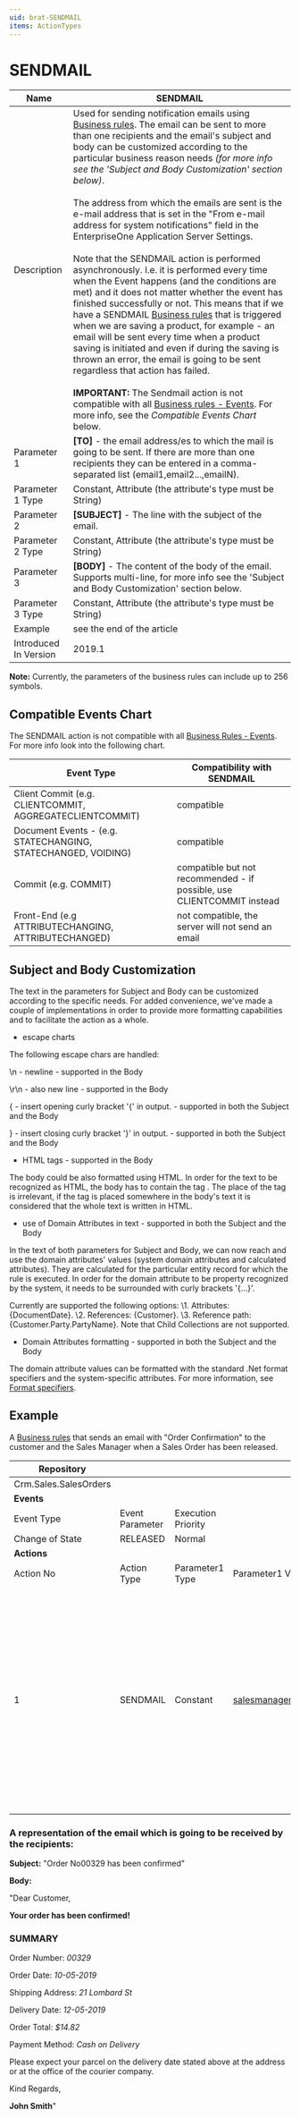 ```yaml
---
uid: brat-SENDMAIL
items: ActionTypes
---
```


# SENDMAIL

| Name                  | SENDMAIL                                                     |
| --------------------- | ------------------------------------------------------------ |
| Description           | Used for sending notification emails using [Business rules](../index.md). The email can be sent to more than one recipients and the email's  subject and body can be customized according to the particular business  reason needs *(for more info see the 'Subject and Body Customization'  section below)*. <br/><br/>The  address from which the emails are sent is the e-mail address that is set in the "From e-mail address for system notifications" field in  the EnterpriseOne Application Server Settings. <br/><br/>Note that  the SENDMAIL action is performed asynchronously. I.e. it is performed  every time when the Event happens (and the conditions are met) and it  does not matter whether the event has finished successfully or not. This means that if we have a SENDMAIL [Business rules](../index.md) that is triggered when we are saving a product, for example - an email will  be sent every time when a product saving is initiated and even if during the saving is thrown an error, the email is going to be sent regardless that action has failed. <br/><br/> **IMPORTANT:** The Sendmail action is not compatible with all [Business rules - Events](../user-business-rules-events/index.md). For more info, see the *Compatible Events Chart* below. |
| Parameter 1           | **[TO]** - the email address/es to which the mail is going to be sent. If there are more than one  recipients they can be entered in a comma-separated list  (email1,email2...,emailN). |
| Parameter 1 Type      | Constant, Attribute (the attribute's type must be String)    |
| Parameter 2           | **[SUBJECT]** - The line with the subject of the email.      |
| Parameter 2 Type      | Constant, Attribute (the attribute's type must be String)    |
| Parameter 3           | **[BODY]** - The content of the body of the email. Supports multi-line, for more  info see the 'Subject and Body Customization' section below. |
| Parameter 3 Type      | Constant, Attribute (the attribute's type must be String)    |
| Example               | see the end of the article                                   |
| Introduced In Version | 2019.1                                                       |



 

**Note:** Currently, the parameters of the business rules can include up to 256 symbols. 

## Compatible Events Chart

The SENDMAIL action is not compatible with all [Business Rules - Events](../user-business-rules-events/index.md). For more info look into the following chart.

| Event Type                                                   | Compatibility with SENDMAIL                                |
| ------------------------------------------------------------ | ------------------------------------------------------------ |
| Client Commit (e.g. CLIENTCOMMIT, AGGREGATECLIENTCOMMIT)     | compatible                                                   |
| Document Events - (e.g. STATECHANGING, STATECHANGED, VOIDING) | compatible                                                   |
| Commit (e.g. COMMIT)                                         | compatible but not recommended - if possible, use CLIENTCOMMIT instead|
| Front-End (e.g ATTRIBUTECHANGING, ATTRIBUTECHANGED)          | not compatible, the server will not send an email|



## Subject and Body Customization 

The text in the parameters for Subject and Body can be customized according to the specific needs. For added convenience, we've made a couple of  implementations in order to provide more formatting capabilities and to  facilitate the action as a whole.

- escape charts 

The following escape chars are handled:

\n - newline - supported in the Body

\r\n - also new line - supported in the Body

\{ - insert opening curly bracket '{' in output. - supported in both the Subject and the Body

\} - insert closing curly bracket '}' in output. - supported in both the Subject and the Body



- HTML tags - supported in the Body

The body could be also formatted using HTML. In order for the text to be  recognized as HTML, the body has to contain the tag </html>. The  place of the tag is irrelevant, if the tag </html> is placed somewhere in the body's text it is considered that the whole text is written in HTML.



- use of Domain Attributes in text - supported in both the Subject and the Body

In the text of both parameters for Subject and Body, we can now reach and  use the domain attributes' values (system domain attributes and  calculated attributes). They are calculated for the particular entity  record for which the rule is executed. In order for the domain attribute to be property recognized by the system, it needs to be surrounded with curly brackets '{...}'.

Currently are supported the following options:
\1. Attributes: {DocumentDate}. 
\2. References: {Customer}.
\3. Reference path: {Customer.Party.PartyName}. Note that Child Collections are not supported.



- Domain Attributes formatting - supported in both the Subject and the Body

The domain attribute values can be formatted with the standard .Net format  specifiers and the system-specific attributes. For more information,  see [Format specifiers](~/reference/format-specifiers.md).



## Example

А [Business rules](../index.md) that sends an email with "Order Confirmation" to the customer and the Sales Manager when a Sales Order has been released.



| Repository            |                 |                    |                                                              |                 |                                         |                 |                                                              |
| --------------------- | --------------- | ------------------ | ------------------------------------------------------------ | --------------- | --------------------------------------- | --------------- | ------------------------------------------------------------ |
| Crm.Sales.SalesOrders |                 |                    |                                                              |                 |                                         |                 |                                                              |
| **Events**            |                 |                    |                                                              |                 |                                         |                 |                                                              |
| Event Type            | Event Parameter | Execution Priority |                                                              |                 |                                         |                 |                                                              |
| Change of State       | RELEASED        | Normal             |                                                              |                 |                                         |                 |                                                              |
| **Actions**           |                 |                    |                                                              |                 |                                         |                 |                                                              |
| Action No             | Action Type     | Parameter1 Type    | Parameter1 Value                                             | Parameter2 Type | Parameter2 Value                        | Parameter3 Type | Parameter3 Value                                             |
| 1                     | SENDMAIL        | Constant           | salesmanager@mail.com,customer@gmail.com | Constant        | Order No{DocumentNo} has been confirmed | Constant        | \<p>Dear Customer,\</p>\<p>\<b> Your order has been confirmed!  \</b>\</p>\<br/>\<p>\<h3>SUMMARY\</h3>\</p>\<p>Order Number: \<i>{DocumentNo}\</i>\</p>\<p>Order Date:  \<i>{DocumentDate:dd-MM-yyyy}\</i>\</p>\<p>Shipping  Address: \<i>{ShipToPartyContactMechanism.  ContactMechanism.Name}\</i>\</p>\<p>Delivery Date:  \<i>{RequiredDeliveryDate:dd-MM-yyyy}\</i>\</p>\<p>Order Total:  \<i>{#CalculatedAttributeTotalSalesOrderAmount:C}\</i>\</p>\<p>Payment Method:  \<i>{PaymentType.Name}\</i>\</p>\<br/>\<p>Please expect your parcel to arrive on the delivery date stated above at the  address or at the office of the courier  company.\</p>\<br/>\<p>Kind  Regards,\</p>\<strong>{SalesPerson.Person.FirstName}  {SalesPerson.Person.LastName}\<strong/>\</html> |



### A representation of the email which is going to be received by the recipients:



**Subject:** "Order No00329 has been confirmed"



**Body:**

"Dear Customer,

**Your order has been confirmed!**

### SUMMARY

Order Number: *00329*

Order Date: *10-05-2019*

Shipping Address: *21 Lombard St*

Delivery Date: *12-05-2019*

Order Total: *$14.82*

Payment Method: *Cash on Delivery*



Please expect your parcel on the delivery date stated above at the address or at the office of the courier company.



Kind Regards,

**John Smith**"
